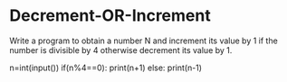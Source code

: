 # Decrement-OR-Increment
Write a program to obtain a number N and increment its value by 1 if the number is divisible by 4 otherwise decrement its value by 1.

n=int(input())
if(n%4==0):
    print(n+1)
else:
    print(n-1)
